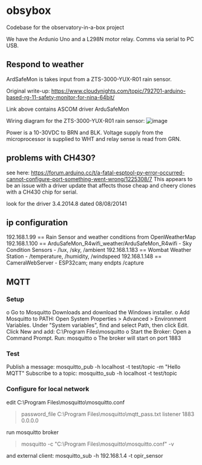 # obsybox
Codebase for the observatory-in-a-box project

We have the Ardunio Uno and a L298N motor relay. Comms via serial to PC USB.

## Respond to weather
ArdSafeMon is takes input from a ZTS-3000-YUX-R01 rain sensor.

Original write-up: https://www.cloudynights.com/topic/792701-arduino-based-rg-11-safety-monitor-for-nina-64bit/

Link above contains ASCOM driver ArduSafeMon

Wiring diagram for the ZTS-3000-YUX-R01 rain sensor:
![image](https://github.com/user-attachments/assets/9bf2799b-9501-4f02-9be2-b0056b361316)

Power is a 10-30VDC to BRN and BLK. Voltage supply from the microprocessor is supplied to WHT and relay sense is read from GRN.

## problems with CH430?
see here: https://forum.arduino.cc/t/a-fatal-esptool-py-error-occurred-cannot-configure-port-something-went-wrong/1225308/7
This appears to be an issue with a driver update that affects those cheap and cheery clones with a CH430 chip for serial.

look for the driver 3.4.2014.8 dated 08/08/20141

## ip configuration
192.168.1.99  == Rain Sensor and weather conditions from OpenWeatherMap
192.168.1.100 == ArduSafeMon_R4wifi_weather/ArduSafeMon_R4wifi - Sky Condition Sensors - /lux, /sky, /ambient
192.168.1.183 == Wombat Weather Station - /temperature, /humidity, /windspeed
192.168.1.148 == CameraWebServer - ESP32cam; many endpts /capture

## MQTT
### Setup
o Go to Mosquitto Downloads and download the Windows installer.
o Add Mosquitto to PATH:
    Open System Properties > Advanced > Environment Variables.
    Under "System variables", find and select Path, then click Edit.
    Click New and add: C:\Program Files\mosquitto
o Start the Broker:
    Open a Command Prompt.
    Run: mosquitto
o The broker will start on port 1883

### Test 
Publish a message: mosquitto_pub -h localhost -t test/topic -m "Hello MQTT"
Subscribe to a topic: mosquitto_sub -h localhost -t test/topic

### Configure for local network
edit C:\Program Files\mosquitto\mosquitto.conf
> password_file C:\Program Files\mosquitto\mqtt_pass.txt
> listener 1883 0.0.0.0

run mosquitto broker
>mosquitto -c "C:\Program Files\mosquitto\mosquitto.conf" -v 

and external client:
 mosquitto_sub -h 192.168.1.4 -t opir_sensor